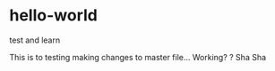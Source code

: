 # hello-world
test and learn 

This is to testing making changes to master file... Working? ?
Sha Sha 
